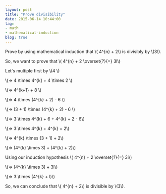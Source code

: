 ```yaml
---
layout: post
title: "Prove divisibility"
date: 2015-06-14 10:44:00
tag:
- math
- mathematical-induction
blog: true
---
```


Prove by using mathematical induction that \\( 4^{n} + 2\\) is divisibly by \\(3\\).

So, we want to prove that \\( 4^{n} + 2 \overset{?}{=} 3l\\)


Let's multiple first by \\(4 \\)

\\(=> 4 \times 4^{k} + 4 \times 2 \\)

\\(=> 4^{k+1} + 8 \\)

\\(=> 4 \times (4^{k} + 2) - 6 \\)

\\(=> (3 + 1) \times (4^{k} + 2) - 6 \\)

\\(=> 3 \times 4^{k} + 6 + 4^{k} + 2 - 6\\)

\\(=> 3 \times 4^{k} + 4^{k} + 2\\)

\\(=> 4^{k} \times (3 + 1) + 2\\)

\\(=> (4^{k} \times 3) + (4^{k} + 2)\\)

Using our induction hypothesis \\( 4^{n} + 2 \overset{?}{=} 3l\\)

\\(=> (4^{k} \times 3) + 3l\\)

\\(=> 3 \times (4^{k} + l)\\)

So, we can conclude that \\( 4^{n} + 2\\) is divisible by \\(3\\).
